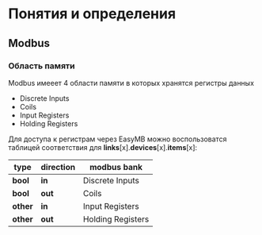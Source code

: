 # **Понятия и определения**

## **Modbus**

### **Область памяти**

Modbus имееет 4 области памяти в которых хранятся регистры данных

* Discrete Inputs
* Coils
* Input Registers
* Holding Registers

Для доступа к регистрам через EasyMB можно воспользоватся таблицей соответствия для  **links**[x].**devices**[x].**items**[x]:

|**type**|**direction**|modbus bank|
|----|---|---|
|**bool**|**in**|Discrete Inputs|
|**bool**|**out**|Coils|
|**other**|**in**|Input Registers|
|**other**|**out**|Holding Registers|
